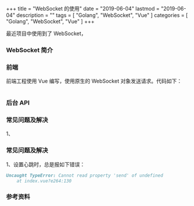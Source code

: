 +++
title = "WebSocket 的使用"
date = "2019-06-04"
lastmod = "2019-06-04"
description = ""
tags = [
    "Golang",
    "WebSocket",
    "Vue"
]
categories = [
    "Golang",
    "WebSocket",
    "Vue"
]
+++

最近项目中使用到了 WebSocket，

<!--more-->

### WebSocket 简介


### 前端
前端工程使用 Vue 编写，使用原生的 WebSocket 对象发送请求。代码如下：
```markdown

```


### 后台 API




### 常见问题及解决
1、














### 常见问题及解决
1、设置心跳时，总是报如下错误：
```markdown
Uncaught TypeError: Cannot read property 'send' of undefined
    at index.vue?e264:130
```


### 参考资料
